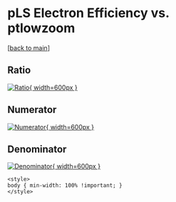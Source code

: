 # pLS Electron Efficiency vs. ptlowzoom

[[back to main](./)]



## Ratio

[![Ratio](../mtv/var/pLS_11_eff_ptlowzoom.png){ width=600px }](../mtv/var/pLS_11_eff_ptlowzoom.pdf)

## Numerator

[![Numerator](../mtv/num/pLS_11_eff_ptlowzoom_num.png){ width=600px }](../mtv/num/pLS_11_eff_ptlowzoom_num.pdf)

## Denominator

[![Denominator](../mtv/den/pLS_11_eff_ptlowzoom_den.png){ width=600px }](../mtv/den/pLS_11_eff_ptlowzoom_den.pdf)


``` {=html}
<style>
body { min-width: 100% !important; }
</style>
```
